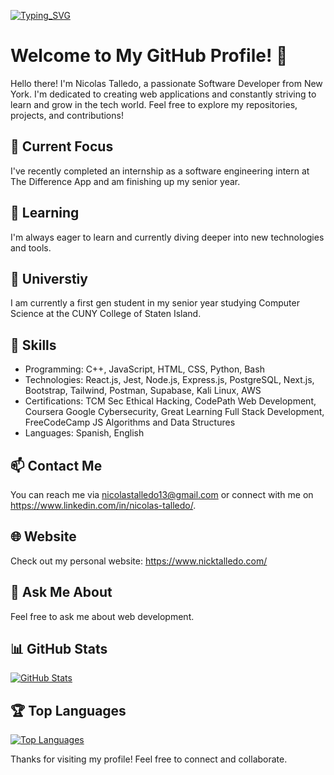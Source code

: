 

[![Typing_SVG](https://readme-typing-svg.herokuapp.com?font=Fira+Code&pause=1000&width=435&lines=Hi!+I'm+Nick+Talledo;Full+Stack+Development;Computer+Science+Undergraduate;Software+Developer;Web+Designer)](https://github.com/NickTalledo)
# Welcome to My GitHub Profile! 👋

Hello there! I'm Nicolas Talledo, a passionate Software Developer from New York. I'm dedicated to creating web applications and constantly striving to learn and grow in the tech world. Feel free to explore my repositories, projects, and contributions!

## 🔭 Current Focus

I've recently completed an internship as a software engineering intern at The Difference App and am finishing up my senior year.

## 🌱 Learning

I'm always eager to learn and currently diving deeper into new technologies and tools.

## 💼 Universtiy

I am currently a first gen student in my senior year studying Computer Science at the CUNY College of Staten Island.

## 🚀 Skills

- Programming: C++, JavaScript, HTML, CSS, Python, Bash
- Technologies: React.js, Jest, Node.js, Express.js, PostgreSQL, Next.js, Bootstrap, Tailwind, Postman, Supabase, Kali Linux, AWS
- Certifications: TCM Sec Ethical Hacking, CodePath Web Development, Coursera Google Cybersecurity, Great Learning Full Stack Development, FreeCodeCamp JS Algorithms and Data Structures
- Languages: Spanish, English


## 📫 Contact Me

You can reach me via nicolastalledo13@gmail.com or connect with me on https://www.linkedin.com/in/nicolas-talledo/.

## 🌐 Website

Check out my personal website: https://www.nicktalledo.com/

## 💬 Ask Me About

Feel free to ask me about web development.

## 📊 GitHub Stats

[![GitHub Stats](https://github-readme-stats.vercel.app/api?username=NickTalledo&show_icons=true&rank_icon=github&theme=radical)](https://github.com/NickTalledo)


## 🏆 Top Languages

[![Top Languages](https://github-readme-stats.vercel.app/api/top-langs/?username=NickTalledo&layout=donut&theme=radical)](https://github.com/NickTalledo)


Thanks for visiting my profile! Feel free to connect and collaborate.

